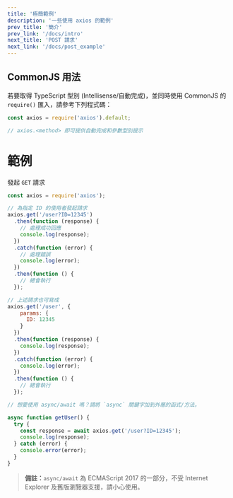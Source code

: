 ```yaml
---
title: '極簡範例'
description: '一些使用 axios 的範例'
prev_title: '簡介'
prev_link: '/docs/intro'
next_title: 'POST 請求'
next_link: '/docs/post_example'
---
```


## CommonJS 用法

若要取得 TypeScript 型別 (Intellisense/自動完成)，並同時使用 CommonJS 的 `require()` 匯入，請參考下列程式碼：

```js
const axios = require('axios').default;

// axios.<method> 即可提供自動完成和參數型別提示
```

# 範例

發起 `GET` 請求

```js
const axios = require('axios');

// 為指定 ID 的使用者發起請求
axios.get('/user?ID=12345')
  .then(function (response) {
    // 處理成功回應
    console.log(response);
  })
  .catch(function (error) {
    // 處理錯誤
    console.log(error);
  })
  .then(function () {
    // 總會執行
  });

// 上述請求也可寫成
axios.get('/user', {
    params: {
      ID: 12345
    }
  })
  .then(function (response) {
    console.log(response);
  })
  .catch(function (error) {
    console.log(error);
  })
  .then(function () {
    // 總會執行
  });  

// 想要使用 async/await 嗎？請將 `async` 關鍵字加到外層的函式/方法。 

async function getUser() {
  try {
    const response = await axios.get('/user?ID=12345');
    console.log(response);
  } catch (error) {
    console.error(error);
  }
}
```

> **備註：**`async/await` 為 ECMAScript 2017 的一部分，不受 Internet Explorer 及舊版瀏覽器支援，請小心使用。
